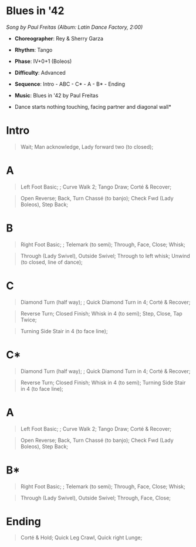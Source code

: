 # Blues in '42
*Song by Paul Freitas (Album: Latin Dance Factory, 2:00)*

* **Choreographer**: Rey & Sherry Garza
* **Rhythm**: Tango
* **Phase**: IV+0+1 (Boleos)
* **Difficulty**: Advanced
* **Sequence**: Intro - ABC - C* - A - B* - Ending
* **Music**: Blues in '42 by Paul Freitas

* Dance starts nothing touching, facing partner and diagonal wall*

# Intro

> Wait; Man acknowledge, Lady forward two (to closed);

# A

> Left Foot Basic; ; Curve Walk 2; Tango Draw; Corté & Recover;

> Open Reverse; Back, Turn Chassé (to banjo); Check Fwd (Lady Boleos), Step Back;

# B

> Right Foot Basic; ; Telemark (to semi); Through, Face, Close; Whisk;

> Through (Lady Swivel), Outside Swivel; Through to left whisk; Unwind (to closed, line of dance);

# C

> Diamond Turn (half way); ; Quick Diamond Turn in 4; Corté & Recover; 

> Reverse Turn; Closed Finish; Whisk in 4 (to semi); Step, Close, Tap Twice;

> Turning Side Stair in 4 (to face line);

# C*

> Diamond Turn (half way); ; Quick Diamond Turn in 4; Corté & Recover; 

> Reverse Turn; Closed Finish; Whisk in 4 (to semi); Turning Side Stair in 4 (to face line);

# A

> Left Foot Basic; ; Curve Walk 2; Tango Draw; Corté & Recover;

> Open Reverse; Back, Turn Chassé (to banjo); Check Fwd (Lady Boleos), Step Back;

# B*

> Right Foot Basic; ; Telemark (to semi); Through, Face, Close; Whisk;

> Through (Lady Swivel), Outside Swivel; Through, Face, Close;

# Ending

> Corté & Hold; Quick Leg Crawl, Quick right Lunge;
